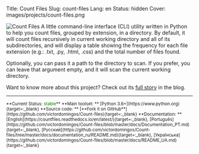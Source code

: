 Title: Count Files
Slug: count-files
Lang: en
Status: hidden
Cover: images/projects/count-files.png

![Count Files]({static}/images/projects/count-files.png)
A little command-line interface (CLI) utility written in Python to help you count files, grouped by extension, in a directory. By default, it will count files recursively in current working directory and all of its subdirectories, and will display a table showing the frequency for each file extension (e.g.: .txt, .py, .html, .css) and the total number of files found.

Optionally, you can pass it a path to the directory to scan. If you prefer, you can leave that argument empty, and it will scan the current working directory.

Want to know more about this project? Check out its [full story]({filename}/articles/2018/2018-05-01_new_project_count_files.md) in the blog.

<hr>

<small>
**Current Status: <span style="color:green">stable</span>**  
**Main toolset: ** [Python 3.6+](https://www.python.org){target=:_blank}  
**Source code: ** [**Fork it on GitHub**](https://github.com/victordomingos/Count-files){target=:_blank}  
**Documentation: ** [English](https://countfiles.readthedocs.io/en/latest/){target=:_blank}, [Portugu&ecirc;s](https://github.com/victordomingos/Count-files/blob/master/docs/Documentation_PT.md){target=:_blank}, [&#x420;&#x443;&#x441;&#x441;&#x43A;&#x438;&#x439;](https://github.com/victordomingos/Count-files/tree/master/docs/documentation_ru/README.md){target=:_blank}, [&#x423;&#x43A;&#x440;&#x430;&#x457;&#x43D;&#x441;&#x44C;&#x43A;&#x430;](https://github.com/victordomingos/Count-files/blob/master/docs/README_UA.md){target=:_blank}

</small>

